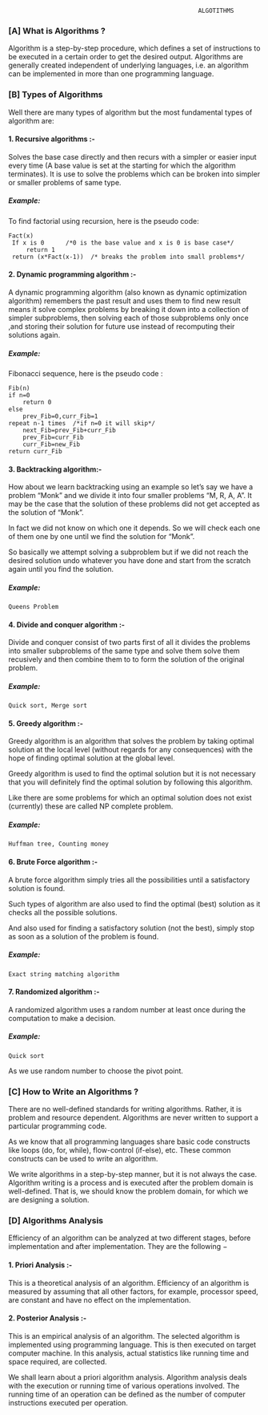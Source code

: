                                                          ALGOTITHMS
   
### [A] What is  Algorithms ?
Algorithm is a step-by-step procedure, which defines a set of instructions to be executed in a certain order to get the desired output. Algorithms are generally created independent of underlying languages, i.e. an algorithm can be implemented in more than one programming language.

### [B] Types of Algorithms

Well there are many types of algorithm but the most fundamental types of algorithm are:

#### 1. Recursive algorithms :-
Solves the base case directly and then recurs with a simpler or easier input every time (A base value is set at the starting for which the algorithm terminates).
It is use to solve the problems which can be broken into simpler or smaller problems of same type.
##### Example:

To find factorial using recursion, here is the pseudo code:

    Fact(x)
     If x is 0      /*0 is the base value and x is 0 is base case*/
         return 1
     return (x*Fact(x-1))  /* breaks the problem into small problems*/
#### 2. Dynamic programming algorithm :-
A dynamic programming algorithm (also known as dynamic optimization algorithm) remembers the past result and uses them to find new result means it solve complex problems by breaking it down into a collection of simpler subproblems, then solving each of those subproblems only once ,and storing their solution for future use instead of recomputing their solutions again.

##### Example:
Fibonacci sequence, here is the pseudo code :

    Fib(n)
    if n=0
	    return 0
	else
	    prev_Fib=0,curr_Fib=1
	repeat n-1 times  /*if n=0 it will skip*/
	    next_Fib=prev_Fib+curr_Fib   
	    prev_Fib=curr_Fib
	    curr_Fib=new_Fib
	return curr_Fib

#### 3. Backtracking algorithm:-
How about we learn backtracking using an example so let’s say we have a problem “Monk” and we divide it into four smaller problems “M, R, A, A”. It may be the case that the solution of these problems did not get accepted as the solution of “Monk”.

In fact we did not know on which one it depends. So we will check each one of them one by one until we find the solution for “Monk”.

So basically we attempt solving a subproblem but if we did not reach the desired solution undo whatever you have done and start from the scratch again until you find the solution.

##### Example:
    Queens Problem

#### 4. Divide and conquer algorithm :-
Divide and conquer consist of two parts first of all it divides the problems into smaller subproblems of the same type and solve them solve them recusively and then combine them to to form the solution of the original problem.

##### Example:

    Quick sort, Merge sort
#### 5. Greedy algorithm :-
Greedy algorithm is an algorithm that solves the problem by taking optimal solution at the local level (without regards for any consequences) with the hope of finding optimal solution at the global level.

Greedy algorithm is used to find the optimal solution but it is not necessary that you will definitely find the optimal solution by following this algorithm.

Like there are some problems for which an optimal solution does not exist (currently) these are called NP complete problem.

##### Example:

    Huffman tree, Counting money
#### 6. Brute Force algorithm :-
A brute force algorithm simply tries all the possibilities until a satisfactory solution is found.

Such types of algorithm are also used to find the optimal (best) solution as it checks all the possible solutions.

And also used for finding a satisfactory solution (not the best), simply stop as soon as a solution of the problem is found.

##### Example:

    Exact string matching algorithm
#### 7. Randomized algorithm :-
A randomized algorithm uses a random number at least once during the computation to make a decision.

##### Example:

    Quick sort

As we use random number to choose the pivot point.



### [C] How to Write an Algorithms ?
There are no well-defined standards for writing algorithms. Rather, it is problem and resource dependent. Algorithms are never written to support a particular programming code.

As we know that all programming languages share basic code constructs like loops (do, for, while), flow-control (if-else), etc. These common constructs can be used to write an algorithm.

We write algorithms in a step-by-step manner, but it is not always the case. Algorithm writing is a process and is executed after the problem domain is well-defined. That is, we should know the problem domain, for which we are designing a solution.

### [D] Algorithms  Analysis
Efficiency of an algorithm can be analyzed at two different stages, before implementation and after implementation. They are the following −

#### 1. Priori Analysis :- 
This is a theoretical analysis of an algorithm. Efficiency of an algorithm is measured by assuming that all other factors, for example, processor speed, are constant and have no effect on the implementation.

#### 2. Posterior Analysis :- 
This is an empirical analysis of an algorithm. The selected algorithm is implemented using programming language. This is then executed on target computer machine. In this analysis, actual statistics like running time and space required, are collected.

We shall learn about a priori algorithm analysis. Algorithm analysis deals with the execution or running time of various operations involved. The running time of an operation can be defined as the number of computer instructions executed per operation.
